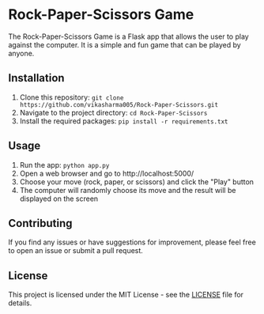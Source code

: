 # Rock-Paper-Scissors Game

The Rock-Paper-Scissors Game is a Flask app that allows the user to play against the computer. It is a simple and fun game that can be played by anyone.

## Installation

1. Clone this repository: `git clone https://github.com/vikasharma005/Rock-Paper-Scissors.git`
2. Navigate to the project directory: `cd Rock-Paper-Scissors`
3. Install the required packages: `pip install -r requirements.txt`

## Usage

1. Run the app: `python app.py`
2. Open a web browser and go to http://localhost:5000/
3. Choose your move (rock, paper, or scissors) and click the "Play" button
4. The computer will randomly choose its move and the result will be displayed on the screen

## Contributing

If you find any issues or have suggestions for improvement, please feel free to open an issue or submit a pull request.

## License

This project is licensed under the MIT License - see the [LICENSE](LICENSE) file for details.
